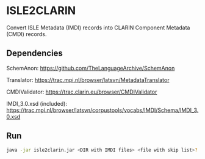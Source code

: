 ISLE2CLARIN
===========

Convert ISLE Metadata (IMDI) records into CLARIN Component Metadata (CMDI) records.

Dependencies
------------
SchemAnon: https://github.com/TheLanguageArchive/SchemAnon

Translator: https://trac.mpi.nl/browser/latsvn/MetadataTranslator

CMDIValidator: https://trac.clarin.eu/browser/CMDIValidator

IMDI_3.0.xsd (included): https://trac.mpi.nl/browser/latsvn/corpustools/vocabs/IMDI/Schema/IMDI_3.0.xsd

Run
---
```sh
java -jar isle2clarin.jar <DIR with IMDI files> <file with skip list>?
```
